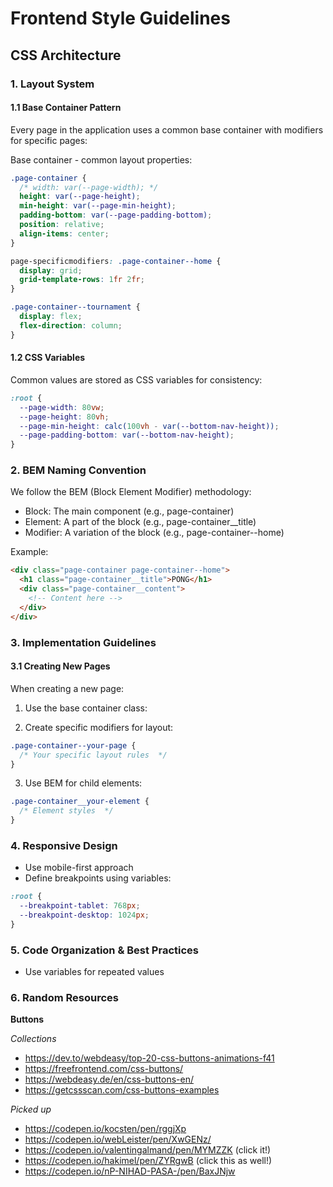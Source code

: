 # Frontend Style Guidelines

## CSS Architecture

### 1. Layout System

#### 1.1 Base Container Pattern

Every page in the application uses a common base container with modifiers for specific pages:

Base container - common layout properties:

```css
.page-container {
  /* width: var(--page-width); */
  height: var(--page-height);
  min-height: var(--page-min-height);
  padding-bottom: var(--page-padding-bottom);
  position: relative;
  align-items: center;
}

page-specificmodifiers: .page-container--home {
  display: grid;
  grid-template-rows: 1fr 2fr;
}

.page-container--tournament {
  display: flex;
  flex-direction: column;
}
```

#### 1.2 CSS Variables

Common values are stored as CSS variables for consistency:

```css
:root {
  --page-width: 80vw;
  --page-height: 80vh;
  --page-min-height: calc(100vh - var(--bottom-nav-height));
  --page-padding-bottom: var(--bottom-nav-height);
}
```

### 2. BEM Naming Convention

We follow the BEM (Block Element Modifier) methodology:

- Block: The main component (e.g., page-container)
- Element: A part of the block (e.g., page-container\_\_title)
- Modifier: A variation of the block (e.g., page-container--home)

Example:

```html
<div class="page-container page-container--home">
  <h1 class="page-container__title">PONG</h1>
  <div class="page-container__content">
    <!-- Content here -->
  </div>
</div>
```

### 3. Implementation Guidelines

#### 3.1 Creating New Pages

When creating a new page:

1. Use the base container class:
<div class="page-container page-container--your-page">

2. Create specific modifiers for layout:

```css
.page-container--your-page {
  /* Your specific layout rules  */
}
```

3. Use BEM for child elements:

```css
.page-container__your-element {
  /* Element styles  */
}
```

### 4. Responsive Design

- Use mobile-first approach
- Define breakpoints using variables:

```css
:root {
  --breakpoint-tablet: 768px;
  --breakpoint-desktop: 1024px;
}
```

### 5. Code Organization & Best Practices

- Use variables for repeated values

### 6. Random Resources

**Buttons**

_Collections_

- https://dev.to/webdeasy/top-20-css-buttons-animations-f41
- https://freefrontend.com/css-buttons/
- https://webdeasy.de/en/css-buttons-en/
- https://getcssscan.com/css-buttons-examples

_Picked up_

- https://codepen.io/kocsten/pen/rggjXp
- https://codepen.io/webLeister/pen/XwGENz/
- https://codepen.io/valentingalmand/pen/MYMZZK (click it!)
- https://codepen.io/hakimel/pen/ZYRgwB (click this as well!)
- https://codepen.io/nP-NIHAD-PASA-/pen/BaxJNjw
